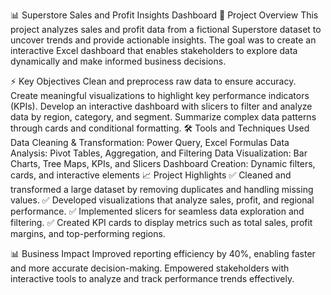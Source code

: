 📊 Superstore Sales and Profit Insights Dashboard
🎯 Project Overview
This project analyzes sales and profit data from a fictional Superstore dataset to uncover trends and provide actionable insights. The goal was to create an interactive Excel dashboard that enables stakeholders to explore data dynamically and make informed business decisions.

⚡️ Key Objectives
Clean and preprocess raw data to ensure accuracy.
Create meaningful visualizations to highlight key performance indicators (KPIs).
Develop an interactive dashboard with slicers to filter and analyze data by region, category, and segment.
Summarize complex data patterns through cards and conditional formatting.
🛠️ Tools and Techniques Used
Data Cleaning & Transformation: Power Query, Excel Formulas
Data Analysis: Pivot Tables, Aggregation, and Filtering
Data Visualization: Bar Charts, Tree Maps, KPIs, and Slicers
Dashboard Creation: Dynamic filters, cards, and interactive elements
📈 Project Highlights
✅ Cleaned and transformed a large dataset by removing duplicates and handling missing values.
✅ Developed visualizations that analyze sales, profit, and regional performance.
✅ Implemented slicers for seamless data exploration and filtering.
✅ Created KPI cards to display metrics such as total sales, profit margins, and top-performing regions.

📊 Business Impact
Improved reporting efficiency by 40%, enabling faster and more accurate decision-making.
Empowered stakeholders with interactive tools to analyze and track performance trends effectively.
